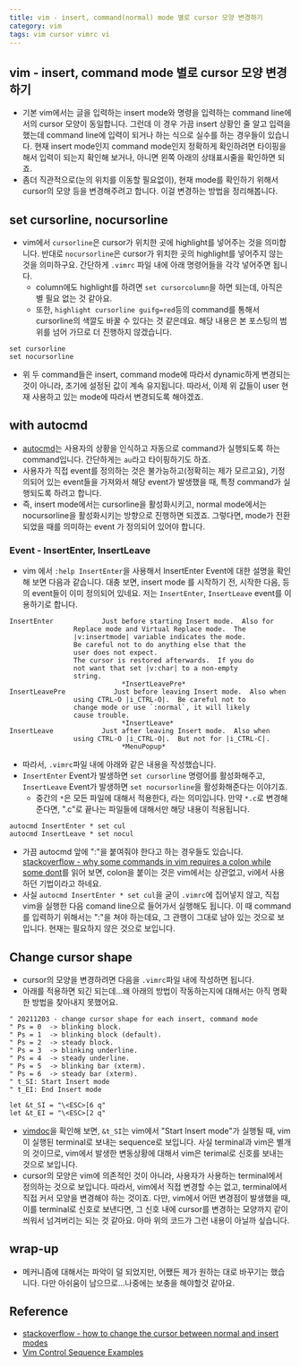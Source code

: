```yaml
---
title: vim - insert, command(normal) mode 별로 cursor 모양 변경하기
category: vim  
tags: vim cursor vimrc vi
---
```


## vim - insert, command mode 별로 cursor 모양 변경하기

- 기본 vim에서는 글을 입력하는 insert mode와 명령을 입력하는 command line에서의 cursor 모양이 동일합니다. 그런데 이 경우 가끔 insert 상황인 줄 알고 입력을 했는데 command line에 입력이 되거나 하는 식으로 실수를 하는 경우들이 있습니다. 현재 insert mode인지 command mode인지 정확하게 확인하려면 타이핑을 해서 입력이 되는지 확인해 보거나, 아니면 왼쪽 아래의 상태표시줄을 확인하면 되죠.
- 좀더 직관적으로(눈의 위치를 이동할 필요없이), 현재 mode를 확인하기 위해서 cursor의 모양 등을 변경해주려고 합니다.
이걸 변경하는 방법을 정리해봅니다.

## set cursorline, nocursorline 

- vim에서 `cursorline`은 cursor가 위치한 곳에 highlight를 넣어주는 것을 의미합니다. 반대로 `nocursorline`은 cursor가 위치한 곳의 highlight를 넣어주지 않는 것을 의미하구요. 간단하게 `.vimrc` 파일 내에 아래 명령어들을 각각 넣어주면 됩니다.
  - column에도 highlight를 하려면 `set cursorcolumn`을 하면 되는데, 아직은 별 필요 없는 것 같아요.
  - 또한, `highlight cursorline guifg=red`등의 command를 통해서 cursorline의 색깔도 바꿀 수 있다는 것 같은데요. 해당 내용은 본 포스팅의 범위를 넘어 가므로 더 진행하지 않겠습니다.

```vim 
set cursorline
set nocursorline
```

- 위 두 command들은 insert, command mode에 따라서 dynamic하게 변경되는 것이 아니라, 초기에 설정된 값이 계속 유지됩니다. 따라서, 이제 위 값들이 user 현재 사용하고 있는 mode에 따라서 변경되도록 해야겠죠.

## with autocmd 

- [autocmd](http://vimdoc.sourceforge.net/htmldoc/autocmd.html)는 사용자의 상황을 인식하고 자동으로 command가 실행되도록 하는 command입니다. 간단하게는 `au`라고 타이핑하기도 하죠.
- 사용자가 직접 event를 정의하는 것은 불가능하고(정확히는 제가 모르고요), 기정의되어 있는 event들을 가져와서 해당 event가 발생했을 때, 특정 command가 실행되도록 하려고 합니다. 
- 즉, insert mode에서는 cursorline을 활성화시키고, normal mode에서는 nocursorline을 활성화시키는 방향으로 진행하면 되겠죠. 그렇다면, mode가 전환되었을 때를 의미하는 event 가 정의되어 있어야 합니다.

### Event - InsertEnter, InsertLeave

- vim 에서 `:help InsertEnter`을 사용해서 InsertEnter Event에 대한 설명을 확인해 보면 다음과 같습니다. 대충 보면, insert mode 를 시작하기 전, 시작한 다음, 등의 event들이 이미 정의되어 있네요. 저는 `InsertEnter`, `InsertLeave` event를 이용하기로 합니다.

```plaintext
InsertEnter            Just before starting Insert mode.  Also for
                Replace mode and Virtual Replace mode.  The
                |v:insertmode| variable indicates the mode.
                Be careful not to do anything else that the
                user does not expect.
                The cursor is restored afterwards.  If you do
                not want that set |v:char| to a non-empty
                string.
                            *InsertLeavePre*
InsertLeavePre            Just before leaving Insert mode.  Also when
                using CTRL-O |i_CTRL-O|.  Be careful not to
                change mode or use `:normal`, it will likely
                cause trouble.
                            *InsertLeave*
InsertLeave            Just after leaving Insert mode.  Also when
                using CTRL-O |i_CTRL-O|.  But not for |i_CTRL-C|.
                            *MenuPopup*
```

- 따라서, `.vimrc`파일 내에 아래와 같은 내용을 작성했습니다. 
- `InsertEnter` Event가 발생하면 `set cursorline` 명령어를 활성화해주고, `InsertLeave` Event가 발생하면 `set nocursorline`을 활성화해준다는 이야기죠.
  - 중간의 `*`은 모든 파일에 대해서 적용한다, 라는 의미입니다. 만약 `*.c`로 변경해준다면, ".c"로 끝나는 파일들에 대해서만 해당 내용이 적용됩니다.

```vim
autocmd InsertEnter * set cul
autocmd InsertLeave * set nocul
```

- 가끔 autocmd 앞에 ":"을 붙여줘야 한다고 하는 경우들도 있습니다. [stackoverflow - why some commands in vim requires a colon while some dont](https://stackoverflow.com/questions/14051712/why-some-commands-in-vim-require-a-colon-while-some-dont)를 읽어 보면, colon을 붙이는 것은 vim에서는 상관없고, vi에서 사용하던 기법이라고 하네요.
- 사실 `autocmd InsertEnter * set cul`을 굳이 `.vimrc`에 집어넣지 않고, 직접 vim을 실행한 다음 comand line으로 들어가서 실행해도 됩니다. 이 때 command를 입력하기 위해서는 ":"을 쳐야 하는데요, 그 관행이 그대로 남아 있는 것으로 보입니다. 현재는 필요하지 않은 것으로 보입니다.

## Change cursor shape

- cursor의 모양을 변경하려면 다음을 `.vimrc`파일 내에 작성하면 됩니다.
- 아래를 적용하면 되긴 되는데...왜 아래의 방법이 작동하는지에 대해서는 아직 명확한 방법을 찾아내지 못했어요.

```vim
" 20211203 - change cursor shape for each insert, command mode
" Ps = 0  -> blinking block.
" Ps = 1  -> blinking block (default).
" Ps = 2  -> steady block.
" Ps = 3  -> blinking underline.
" Ps = 4  -> steady underline.
" Ps = 5  -> blinking bar (xterm).
" Ps = 6  -> steady bar (xterm).
" t_SI: Start Insert mode
" t_EI: End Insert mode

let &t_SI = "\<ESC>[6 q"
let &t_EI = "\<ESC>[2 q"
```

- [vimdoc](http://vimdoc.sourceforge.net/htmldoc/term.html#termcap-cursor-shape)을 확인해 보면, `&t_SI`는 vim에서 "Start Insert mode"가 실행될 때, vim이 실행된 terminal로 보내는 sequence로 보입니다. 사실 terminal과 vim은 별개의 것이므로, vim에서 발생한 변동상황에 대해서 vim은 terimal로 신호를 보내는 것으로 보입니다.
- cursor의 모양은 vim에 의존적인 것이 아니라, 사용자가 사용하는 terminal에서 정의하는 것으로 보입니다. 따라서, vim에서 직접 변경할 수는 없고, terminal에서 직접 커서 모양을 변경해야 하는 것이죠. 다만, vim에서 어떤 변경점이 발생했을 때, 이를 terminal로 신호로 보낸다면, 그 신호 내에 cursor를 변경하는 모양까지 같이 씌워서 넘겨버리는 되는 것 같아요. 아마 위의 코드가 그런 내용이 아닐까 싶습니다.

## wrap-up

- 메커니즘에 대해서는 파악이 덜 되었지만, 어쨌든 제가 원하는 대로 바꾸기는 했습니다. 다만 아쉬움이 남으므로...나중에는 보충을 해야할것 같아요.

## Reference 

- [stackoverflow - how to change the cursor between normal and insert modes](https://stackoverflow.com/questions/6488683/how-to-change-the-cursor-between-normal-and-insert-modes-in-vim)
- [Vim Control Sequence Examples](https://ttssh2.osdn.jp/manual/4/en/usage/tips/vim.html)
